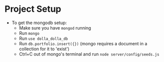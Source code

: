 # Project Setup

* To get the mongodb setup:
  * Make sure you have `mongod` running
  * Run `mongo`
  * Run `use dolla_dolla_db`
  * Run `db.portfolio.insert({})` (mongo requires a document in a collection for it to 'exist')
  * Ctrl+C out of mongo's terminal and run `node server/config/seeds.js`